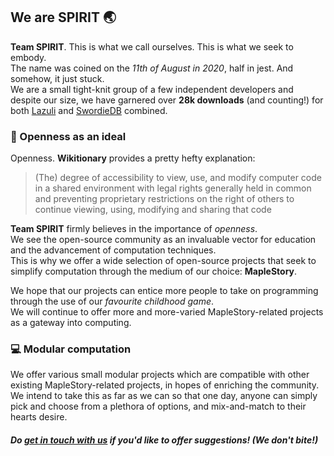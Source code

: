 ## We are SPIRIT :earth_asia:  
**Team SPIRIT**. This is what we call ourselves. This is what we seek to embody.  
The name was coined on the *11th of August in 2020*, half in jest. And somehow, it just stuck.  
We are a small tight-knit group of a few independent developers and despite our size, we have garnered over **28k downloads** (and counting!) for both [Lazuli](https://github.com/TEAM-SPIRIT-Productions/Lazuli) and [SwordieDB](https://github.com/Bratah123/SwordieDB) combined.  

### :open_file_folder: Openness as an ideal
Openness. **Wikitionary** provides a pretty hefty explanation:  

> (The) degree of accessibility to view, use, and modify computer code in a shared environment 
> with legal rights generally held in common and preventing proprietary restrictions 
> on the right of others to continue viewing, using, modifying and sharing that code

**Team SPIRIT** firmly believes in the importance of *openness*.  
We see the open-source community as an invaluable vector for education and the advancement of computation techniques.  
This is why we offer a wide selection of open-source projects that seek to simplify computation through the medium of our choice: **MapleStory**.  

We hope that our projects can entice more people to take on programming through the use of our *favourite childhood game*.  
We will continue to offer more and more-varied MapleStory-related projects as a gateway into computing.  

### :computer: Modular computation
We offer various small modular projects which are compatible with other existing MapleStory-related projects, in hopes of enriching the community.  
We intend to take this as far as we can so that one day, anyone can simply pick and choose from a plethora of options, and mix-and-match to their hearts desire.  

##### Do [get in touch with us](https://discord.gg/BWp2CR8Fqj) if you'd like to offer suggestions! (*We don't bite!*)
